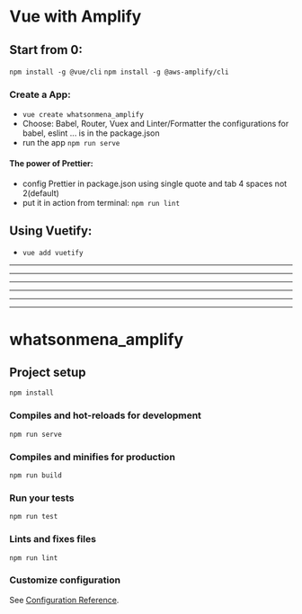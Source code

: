 # Vue with Amplify

## Start from 0:
`npm install -g @vue/cli`
`npm install -g @aws-amplify/cli`

### Create a App:
- `vue create whatsonmena_amplify`
- Choose: Babel, Router, Vuex and Linter/Formatter
    the configurations for babel, eslint ... is in the package.json
- run the app
    `npm run serve`
#### The power of Prettier:
- config Prettier in package.json
    using single quote and tab 4 spaces not 2(default)
- put it in action from terminal:
    `npm run lint`

## Using Vuetify:
- `vue add vuetify`







---------------------------------------------------------------------------------------------------
---------------------------------------------------------------------------------------------------
---------------------------------------------------------------------------------------------------
---------------------------------------------------------------------------------------------------
---------------------------------------------------------------------------------------------------
---------------------------------------------------------------------------------------------------

# whatsonmena_amplify

## Project setup
```
npm install
```

### Compiles and hot-reloads for development
```
npm run serve
```

### Compiles and minifies for production
```
npm run build
```

### Run your tests
```
npm run test
```

### Lints and fixes files
```
npm run lint
```

### Customize configuration
See [Configuration Reference](https://cli.vuejs.org/config/).
